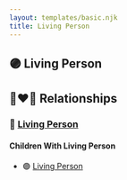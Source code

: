 ```yaml
---
layout: templates/basic.njk
title: Living Person
---
```

## 🟣 Living Person

## 👩‍❤️‍👨 Relationships

### 🔵 [Living Person](/people/8/80639382)

#### Children With Living Person
* 🟣 [Living Person](/people/1/19292651)